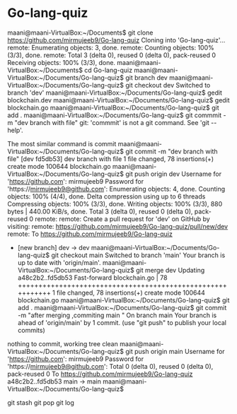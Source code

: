 # Go-lang-quiz
maani@maani-VirtualBox:~/Documents$ git clone https://github.com/mirmujeeb9/Go-lang-quiz
Cloning into 'Go-lang-quiz'...
remote: Enumerating objects: 3, done.
remote: Counting objects: 100% (3/3), done.
remote: Total 3 (delta 0), reused 0 (delta 0), pack-reused 0
Receiving objects: 100% (3/3), done.
maani@maani-VirtualBox:~/Documents$ cd Go-lang-quiz
maani@maani-VirtualBox:~/Documents/Go-lang-quiz$ git branch dev
maani@maani-VirtualBox:~/Documents/Go-lang-quiz$ git checkout dev
Switched to branch 'dev'
maani@maani-VirtualBox:~/Documents/Go-lang-quiz$ gedit blockchain.dev
maani@maani-VirtualBox:~/Documents/Go-lang-quiz$ gedit blockchain.go
maani@maani-VirtualBox:~/Documents/Go-lang-quiz$ git add .
maani@maani-VirtualBox:~/Documents/Go-lang-quiz$ git commmit -m "dev branch with file"
git: 'commmit' is not a git command. See 'git --help'.

The most similar command is
	commit
maani@maani-VirtualBox:~/Documents/Go-lang-quiz$ git commit -m "dev branch with file"
[dev fd5db53] dev branch with file
 1 file changed, 78 insertions(+)
 create mode 100644 blockchain.go
maani@maani-VirtualBox:~/Documents/Go-lang-quiz$ git push origin dev
Username for 'https://github.com': mirmujeeb9
Password for 'https://mirmujeeb9@github.com': 
Enumerating objects: 4, done.
Counting objects: 100% (4/4), done.
Delta compression using up to 6 threads
Compressing objects: 100% (3/3), done.
Writing objects: 100% (3/3), 880 bytes | 440.00 KiB/s, done.
Total 3 (delta 0), reused 0 (delta 0), pack-reused 0
remote: 
remote: Create a pull request for 'dev' on GitHub by visiting:
remote:      https://github.com/mirmujeeb9/Go-lang-quiz/pull/new/dev
remote: 
To https://github.com/mirmujeeb9/Go-lang-quiz
 * [new branch]      dev -> dev
maani@maani-VirtualBox:~/Documents/Go-lang-quiz$ git checkout main
Switched to branch 'main'
Your branch is up to date with 'origin/main'.
maani@maani-VirtualBox:~/Documents/Go-lang-quiz$ git merge dev
Updating a48c2b2..fd5db53
Fast-forward
 blockchain.go | 78 +++++++++++++++++++++++++++++++++++++++++++++++++++++++++++
 1 file changed, 78 insertions(+)
 create mode 100644 blockchain.go
maani@maani-VirtualBox:~/Documents/Go-lang-quiz$ git add .
maani@maani-VirtualBox:~/Documents/Go-lang-quiz$ git commit -m "after merging ,commiting main "
On branch main
Your branch is ahead of 'origin/main' by 1 commit.
  (use "git push" to publish your local commits)

nothing to commit, working tree clean
maani@maani-VirtualBox:~/Documents/Go-lang-quiz$ git push origin main
Username for 'https://github.com': mirmujeeb9
Password for 'https://mirmujeeb9@github.com': 
Total 0 (delta 0), reused 0 (delta 0), pack-reused 0
To https://github.com/mirmujeeb9/Go-lang-quiz
   a48c2b2..fd5db53  main -> main
maani@maani-VirtualBox:~/Documents/Go-lang-quiz$ 

git stash
git pop
git log
